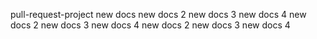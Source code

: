 pull-request-project
new docs
new docs 2
new docs 3
new docs 4
new docs 2
new docs 3
new docs 4
new docs 2
new docs 3
new docs 4
